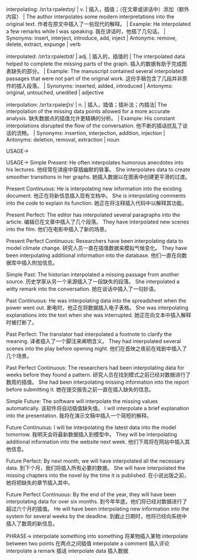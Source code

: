 interpolating: /ɪnˈtɜːrpəleɪtɪŋ/ | v. | 插入，插值；（在文章或讲话中）添加（额外内容） |  The author interpolates some modern interpretations into the original text.  作者在原文中插入了一些现代的解释。 | Example:  He interpolated a few remarks while I was speaking.  我在讲话时，他插了几句话。 | Synonyms: insert, interject, introduce, add, inject | Antonyms: remove, delete, extract, expunge | verb

interpolated: /ɪnˈtɜːrpəleɪtɪd/ | adj. | 插入的，插值的 | The interpolated data helped to complete the missing parts of the graph. 插入的数据有助于完成图表缺失的部分。 | Example: The manuscript contained several interpolated passages that were not part of the original work.  这份手稿包含了几段并非原作的插入段落。 | Synonyms: inserted, added, introduced | Antonyms: original, untouched, unedited | adjective

interpolation: /ɪnˈtɜːrpəleɪʃn/ | n. | 插入，插值；插补法；内插法| The interpolation of the missing data points allowed for a more accurate analysis. 缺失数据点的插值允许更精确的分析。 | Example: His constant interpolations disrupted the flow of the conversation. 他不断的插话扰乱了谈话的流畅。 | Synonyms: insertion, interjection, addition, injection | Antonyms: deletion, removal, extraction | noun


USAGE->

USAGE->
Simple Present:
He often interpolates humorous anecdotes into his lectures. 他经常在讲座中穿插幽默的轶事。
She interpolates data to create smoother transitions in her graphs. 她插入数据以在图表中创建更平滑的过渡。

Present Continuous:
He is interpolating new information into the existing document. 他正在将新信息插入现有文档中。
She is interpolating comments into the code to explain its function.  她正在将注释插入代码中以解释其功能。

Present Perfect:
The editor has interpolated several paragraphs into the article. 编辑已在文章中插入了几个段落。
They have interpolated new scenes into the film. 他们在电影中插入了新的场景。


Present Perfect Continuous:
Researchers have been interpolating data to model climate change. 研究人员一直在插值数据来模拟气候变化。
They have been interpolating additional information into the database. 他们一直在向数据库中插入附加信息。

Simple Past:
The historian interpolated a missing passage from another source. 历史学家从另一个来源插入了一段缺失的段落。
She interpolated a witty remark into the conversation.  她在谈话中插入了一句妙语。


Past Continuous:
He was interpolating data into the spreadsheet when the power went out.  断电时，他正在将数据插入电子表格。
She was interpolating explanations into the text when she was interrupted. 她正在向文本中插入解释时被打断了。


Past Perfect:
The translator had interpolated a footnote to clarify the meaning. 译者插入了一个脚注来阐明含义。
They had interpolated several scenes into the play before opening night. 他们在首映之夜前在戏剧中插入了几个场景。

Past Perfect Continuous:
The researchers had been interpolating data for weeks before they found a pattern.  研究人员在找到模式之前已经对数据进行了数周的插值。
She had been interpolating missing information into the report before submitting it.  她在提交报告之前一直在插入缺失的信息。

Simple Future:
The software will interpolate the missing values automatically. 该软件将自动插值缺失值。
I will interpolate a brief explanation into the presentation.  我将在演示文稿中插入一个简短的解释。


Future Continuous:
I will be interpolating the latest data into the model tomorrow. 我明天会将最新数据插入到模型中。
They will be interpolating additional information into the website next week.  他们下周将在网站中插入其他信息。


Future Perfect:
By next month, we will have interpolated all the necessary data. 到下个月，我们将插入所有必要的数据。
She will have interpolated the missing chapters into the novel by the time it is published. 在小说出版之前，她将把缺失的章节插入其中。


Future Perfect Continuous:
By the end of the year, they will have been interpolating data for over six months. 到今年年底，他们将已经对数据进行了超过六个月的插值。
He will have been interpolating new information into the system for several weeks by the deadline.  到截止日期时，他将已经向系统中插入了数周的新信息。



PHRASE->
interpolate something into something  将某物插入某物
interpolate between two points 在两点之间插值
interpolate a comment 插入评论
interpolate a remark  插话
interpolate data 插入数据


